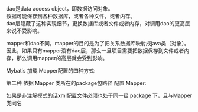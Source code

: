 

dao是data access object，即数据访问对象。  
数据可能保存到各种数据库，或者各种文件，或者内存。  
dao层隐藏了这种实现细节，更换数据库或者文件或者内存，对调用dao的更高层来说不受影响。  

mapper和dao不同，mapper的目的是为了把关系数据库映射成java类（对象）。  
因此，如果只有mapper没有dao层，那么一旦项目需要把数据保存到文件或者内存，那么调用mapper的高层就会受到影响。  





Mybatis 加载 Mapper配置的四种方式:  
 
第二种 依据 Mapper 类所在的package包路径 配置 Mapper:  
<configuration>
	<mappers>
		<package name="study.yzl.com.mybatis1.BuildSqlSessionFactory"/>
	</mappers>
</configuration>  


如果是非注解模式的话xml配置文件必须也处于同一级 package 下，且与Mapper类同名







